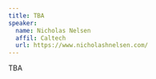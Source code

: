 ```yaml
---
title: TBA
speaker:
  name: Nicholas Nelsen
  affil: Caltech
  url: https://www.nicholashnelsen.com/
---
```


TBA

